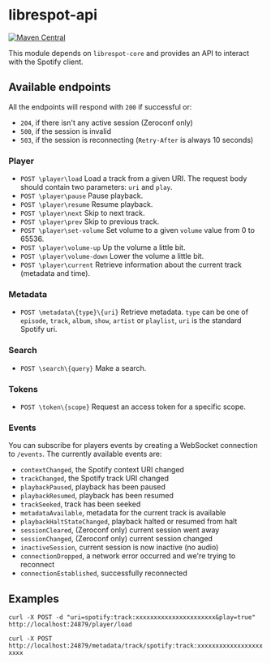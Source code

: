 # librespot-api
[![Maven Central](https://maven-badges.herokuapp.com/maven-central/xyz.gianlu.librespot/librespot-api/badge.svg)](https://maven-badges.herokuapp.com/maven-central/xyz.gianlu.librespot/librespot-api)

This module depends on `librespot-core` and provides an API to interact with the Spotify client.

## Available endpoints
All the endpoints will respond with `200` if successful or:
- `204`, if there isn't any active session (Zeroconf only)
- `500`, if the session is invalid
- `503`, if the session is reconnecting (`Retry-After` is always 10 seconds)

### Player
- `POST \player\load` Load a track from a given URI. The request body should contain two parameters: `uri` and `play`.
- `POST \player\pause` Pause playback.
- `POST \player\resume` Resume playback.
- `POST \player\next` Skip to next track.
- `POST \player\prev` Skip to previous track.
- `POST \player\set-volume` Set volume to a given `volume` value from 0 to 65536.
- `POST \player\volume-up` Up the volume a little bit.
- `POST \player\volume-down` Lower the volume a little bit.
- `POST \player\current` Retrieve information about the current track (metadata and time).

### Metadata
- `POST \metadata\{type}\{uri}` Retrieve metadata. `type` can be one of `episode`, `track`, `album`, `show`, `artist` or `playlist`, `uri` is the standard Spotify uri.

### Search
- `POST \search\{query}` Make a search.

### Tokens
- `POST \token\{scope}` Request an access token for a specific scope.

### Events
You can subscribe for players events by creating a WebSocket connection to `/events`.
The currently available events are:
- `contextChanged`, the Spotify context URI changed
- `trackChanged`, the Spotify track URI changed
- `playbackPaused`, playback has been paused
- `playbackResumed`, playback has been resumed
- `trackSeeked`, track has been seeked
- `metadataAvailable`, metadata for the current track is available
- `playbackHaltStateChanged`, playback halted or resumed from halt
- `sessionCleared`, (Zeroconf only) current session went away
- `sessionChanged`, (Zeroconf only) current session changed
- `inactiveSession`, current session is now inactive (no audio)
- `connectionDropped`, a network error occurred and we're trying to reconnect
- `connectionEstablished`, successfully reconnected

## Examples
`curl -X POST -d "uri=spotify:track:xxxxxxxxxxxxxxxxxxxxxx&play=true" http://localhost:24879/player/load`

`curl -X POST http://localhost:24879/metadata/track/spotify:track:xxxxxxxxxxxxxxxxxxxxxx`
